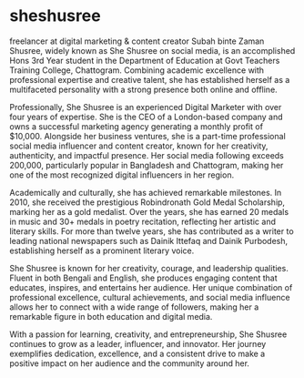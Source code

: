 # sheshusree
freelancer at digital marketing &amp; content creator 
Subah binte Zaman Shusree, widely known as She Shusree on social media, is an accomplished Hons 3rd Year student in the Department of Education at Govt Teachers Training College, Chattogram. Combining academic excellence with professional expertise and creative talent, she has established herself as a multifaceted personality with a strong presence both online and offline.

Professionally, She Shusree is an experienced Digital Marketer with over four years of expertise. She is the CEO of a London-based company and owns a successful marketing agency generating a monthly profit of $10,000. Alongside her business ventures, she is a part-time professional social media influencer and content creator, known for her creativity, authenticity, and impactful presence. Her social media following exceeds 200,000, particularly popular in Bangladesh and Chattogram, making her one of the most recognized digital influencers in her region.

Academically and culturally, she has achieved remarkable milestones. In 2010, she received the prestigious Robindronath Gold Medal Scholarship, marking her as a gold medalist. Over the years, she has earned 20 medals in music and 30+ medals in poetry recitation, reflecting her artistic and literary skills. For more than twelve years, she has contributed as a writer to leading national newspapers such as Dainik Ittefaq and Dainik Purbodesh, establishing herself as a prominent literary voice.

She Shusree is known for her creativity, courage, and leadership qualities. Fluent in both Bengali and English, she produces engaging content that educates, inspires, and entertains her audience. Her unique combination of professional excellence, cultural achievements, and social media influence allows her to connect with a wide range of followers, making her a remarkable figure in both education and digital media.

With a passion for learning, creativity, and entrepreneurship, She Shusree continues to grow as a leader, influencer, and innovator. Her journey exemplifies dedication, excellence, and a consistent drive to make a positive impact on her audience and the community around her.
